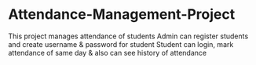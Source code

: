 # Attendance-Management-Project
This project manages attendance of students Admin can register students and create username &amp; password for student Student can login, mark attendance of same day &amp; also can see history of attendance
